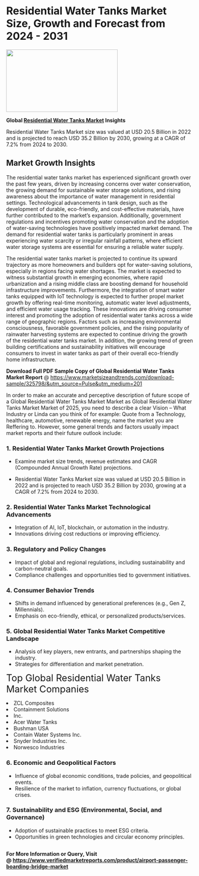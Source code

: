 <H1>Residential Water Tanks Market Size, Growth and Forecast from 2024 - 2031</H1><img class="aligncenter size-medium wp-image-584254" src="https://thirdeyenews.in/wp-content/uploads/2024/09/Global-Market-Research-300x168.jpeg" alt="" width="300" height="168" /><p><strong>Global&nbsp;<a href="https://www.marketsizeandtrends.com/download-sample/325798/&amp;utm_source=Pulse&amp;utm_medium=201">Residential Water Tanks Market</a> Insights</strong></p><p>Residential Water Tanks Market size was valued at USD 20.5 Billion in 2022 and is projected to reach USD 35.2 Billion by 2030, growing at a CAGR of 7.2% from 2024 to 2030.</p><p><h2>Market Growth Insights</h2> <p>The residential water tanks market has experienced significant growth over the past few years, driven by increasing concerns over water conservation, the growing demand for sustainable water storage solutions, and rising awareness about the importance of water management in residential settings. Technological advancements in tank design, such as the development of durable, eco-friendly, and cost-effective materials, have further contributed to the market’s expansion. Additionally, government regulations and incentives promoting water conservation and the adoption of water-saving technologies have positively impacted market demand. The demand for residential water tanks is particularly prominent in areas experiencing water scarcity or irregular rainfall patterns, where efficient water storage systems are essential for ensuring a reliable water supply. </p> <p>The residential water tanks market is projected to continue its upward trajectory as more homeowners and builders opt for water-saving solutions, especially in regions facing water shortages. The market is expected to witness substantial growth in emerging economies, where rapid urbanization and a rising middle class are boosting demand for household infrastructure improvements. Furthermore, the integration of smart water tanks equipped with IoT technology is expected to further propel market growth by offering real-time monitoring, automatic water level adjustments, and efficient water usage tracking. These innovations are driving consumer interest and promoting the adoption of residential water tanks across a wide range of geographic regions. Factors such as increasing environmental consciousness, favorable government policies, and the rising popularity of rainwater harvesting systems are expected to continue driving the growth of the residential water tanks market. In addition, the growing trend of green building certifications and sustainability initiatives will encourage consumers to invest in water tanks as part of their overall eco-friendly home infrastructure. </p><p><span class=""><strong>Download Full PDF Sample Copy of Global Residential Water Tanks Market Report</strong> @ <a href="https://www.marketsizeandtrends.com/download-sample/325798/&amp;utm_source=Pulse&amp;utm_medium=201" target="_blank">https://www.marketsizeandtrends.com/download-sample/325798/&amp;utm_source=Pulse&amp;utm_medium=201</a></span></p><p>In order to make an accurate and perceptive description of future scope of a Global&nbsp;Residential Water Tanks Market Market as Global&nbsp;Residential Water Tanks Market Market of 2025, you need to describe a clear Vision &ndash; What Industry or Linda can you think of for example: Quote from a Technology, healthcare, automotive, renewable energy, name the market you are Reffering to. However, some general trends and factors usually impact market reports and their future outlook include:</p><h3>1.&nbsp;<strong>Residential Water Tanks Market Growth Projections</strong></h3><ul><li>Examine market size trends, revenue estimates and CAGR (Compounded Annual Growth Rate) projections.</li><li><p>Residential Water Tanks Market size was valued at USD 20.5 Billion in 2022 and is projected to reach USD 35.2 Billion by 2030, growing at a CAGR of 7.2% from 2024 to 2030.</p></li></ul><h3>2.&nbsp;<strong>Residential Water Tanks Market Technological Advancements</strong></h3><ul><li>Integration of AI, IoT, blockchain, or automation in the industry.</li><li>Innovations driving cost reductions or improving efficiency.</li></ul><h3>3.&nbsp;<strong>Regulatory and Policy Changes</strong></h3><ul><li>Impact of global and regional regulations, including sustainability and carbon-neutral goals.</li><li>Compliance challenges and opportunities tied to government initiatives.</li></ul><h3>4.&nbsp;<strong>Consumer Behavior Trends</strong></h3><ul><li>Shifts in demand influenced by generational preferences (e.g., Gen Z, Millennials).</li><li>Emphasis on eco-friendly, ethical, or personalized products/services.</li></ul><h3>5.&nbsp;<strong>Global Residential Water Tanks Market Competitive Landscape</strong></h3><ul><li>Analysis of key players, new entrants, and partnerships shaping the industry.</li><li>Strategies for differentiation and market penetration.</li></ul><p data-pm-slice="1 1 []"><span style="color: inherit; font-family: inherit; font-size: 25px;">Top Global Residential Water Tanks Market Companies</span></p><div class="" data-test-id=""><p><li>ZCL Composites</li><li> Containment Solutions</li><li> Inc.</li><li> Acer Water Tanks</li><li> Bushman USA</li><li> Contain Water Systems Inc.</li><li> Snyder Industries Inc.</li><li> Norwesco Industries</li></p></div><h3>6.&nbsp;<strong>Economic and Geopolitical Factors</strong></h3><ul><li>Influence of global economic conditions, trade policies, and geopolitical events.</li><li>Resilience of the market to inflation, currency fluctuations, or global crises.</li></ul><h3>7.&nbsp;<strong>Sustainability and ESG (Environmental, Social, and Governance)</strong></h3><ul><li>Adoption of sustainable practices to meet ESG criteria.</li><li>Opportunities in green technologies and circular economy principles.</li></ul><h2><strong style="font-size: 14px;">For More Information or Query, Visit @&nbsp;</strong><a style="background-color: #ffffff; font-size: 14px;" href="https://www.marketsizeandtrends.com/report/residential-water-tanks-market/" target="_blank">https://www.verifiedmarketreports.com/product/airport-passenger-boarding-bridge-market</a></h2>
